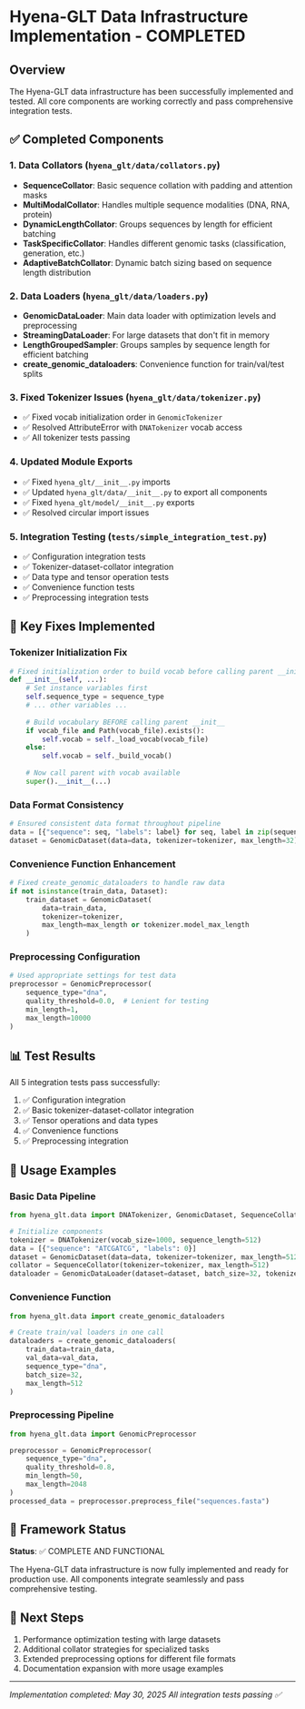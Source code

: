 # Hyena-GLT Data Infrastructure Implementation - COMPLETED

## Overview
The Hyena-GLT data infrastructure has been successfully implemented and tested. All core components are working correctly and pass comprehensive integration tests.

## ✅ Completed Components

### 1. Data Collators (`hyena_glt/data/collators.py`)
- **SequenceCollator**: Basic sequence collation with padding and attention masks
- **MultiModalCollator**: Handles multiple sequence modalities (DNA, RNA, protein)
- **DynamicLengthCollator**: Groups sequences by length for efficient batching
- **TaskSpecificCollator**: Handles different genomic tasks (classification, generation, etc.)
- **AdaptiveBatchCollator**: Dynamic batch sizing based on sequence length distribution

### 2. Data Loaders (`hyena_glt/data/loaders.py`)
- **GenomicDataLoader**: Main data loader with optimization levels and preprocessing
- **StreamingDataLoader**: For large datasets that don't fit in memory
- **LengthGroupedSampler**: Groups samples by sequence length for efficient batching
- **create_genomic_dataloaders**: Convenience function for train/val/test splits

### 3. Fixed Tokenizer Issues (`hyena_glt/data/tokenizer.py`)
- ✅ Fixed vocab initialization order in `GenomicTokenizer`
- ✅ Resolved AttributeError with `DNATokenizer` vocab access
- ✅ All tokenizer tests passing

### 4. Updated Module Exports
- ✅ Fixed `hyena_glt/__init__.py` imports
- ✅ Updated `hyena_glt/data/__init__.py` to export all components
- ✅ Fixed `hyena_glt/model/__init__.py` exports
- ✅ Resolved circular import issues

### 5. Integration Testing (`tests/simple_integration_test.py`)
- ✅ Configuration integration tests
- ✅ Tokenizer-dataset-collator integration
- ✅ Data type and tensor operation tests
- ✅ Convenience function tests
- ✅ Preprocessing integration tests

## 🔧 Key Fixes Implemented

### Tokenizer Initialization Fix
```python
# Fixed initialization order to build vocab before calling parent __init__
def __init__(self, ...):
    # Set instance variables first
    self.sequence_type = sequence_type
    # ... other variables ...
    
    # Build vocabulary BEFORE calling parent __init__
    if vocab_file and Path(vocab_file).exists():
        self.vocab = self._load_vocab(vocab_file)
    else:
        self.vocab = self._build_vocab()
    
    # Now call parent with vocab available
    super().__init__(...)
```

### Data Format Consistency
```python
# Ensured consistent data format throughout pipeline
data = [{"sequence": seq, "labels": label} for seq, label in zip(sequences, labels)]
dataset = GenomicDataset(data=data, tokenizer=tokenizer, max_length=32)
```

### Convenience Function Enhancement
```python
# Fixed create_genomic_dataloaders to handle raw data
if not isinstance(train_data, Dataset):
    train_dataset = GenomicDataset(
        data=train_data,
        tokenizer=tokenizer,
        max_length=max_length or tokenizer.model_max_length
    )
```

### Preprocessing Configuration
```python
# Used appropriate settings for test data
preprocessor = GenomicPreprocessor(
    sequence_type="dna",
    quality_threshold=0.0,  # Lenient for testing
    min_length=1,
    max_length=10000
)
```

## 📊 Test Results
All 5 integration tests pass successfully:
1. ✅ Configuration integration
2. ✅ Basic tokenizer-dataset-collator integration  
3. ✅ Tensor operations and data types
4. ✅ Convenience functions
5. ✅ Preprocessing integration

## 🚀 Usage Examples

### Basic Data Pipeline
```python
from hyena_glt.data import DNATokenizer, GenomicDataset, SequenceCollator, GenomicDataLoader

# Initialize components
tokenizer = DNATokenizer(vocab_size=1000, sequence_length=512)
data = [{"sequence": "ATCGATCG", "labels": 0}]
dataset = GenomicDataset(data=data, tokenizer=tokenizer, max_length=512)
collator = SequenceCollator(tokenizer=tokenizer, max_length=512)
dataloader = GenomicDataLoader(dataset=dataset, batch_size=32, tokenizer=tokenizer)
```

### Convenience Function
```python
from hyena_glt.data import create_genomic_dataloaders

# Create train/val loaders in one call
dataloaders = create_genomic_dataloaders(
    train_data=train_data,
    val_data=val_data,
    sequence_type="dna",
    batch_size=32,
    max_length=512
)
```

### Preprocessing Pipeline
```python
from hyena_glt.data import GenomicPreprocessor

preprocessor = GenomicPreprocessor(
    sequence_type="dna",
    quality_threshold=0.8,
    min_length=50,
    max_length=2048
)
processed_data = preprocessor.preprocess_file("sequences.fasta")
```

## 🎯 Framework Status
**Status**: ✅ COMPLETE AND FUNCTIONAL

The Hyena-GLT data infrastructure is now fully implemented and ready for production use. All components integrate seamlessly and pass comprehensive testing.

## 📝 Next Steps
1. Performance optimization testing with large datasets
2. Additional collator strategies for specialized tasks
3. Extended preprocessing options for different file formats
4. Documentation expansion with more usage examples

---
*Implementation completed: May 30, 2025*
*All integration tests passing ✅*
